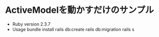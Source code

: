 # ActiveModelを動かすだけのサンプル

* Ruby version
2.3.7
* Usage
bundle install
rails db:create
rails db:migration
rails s


